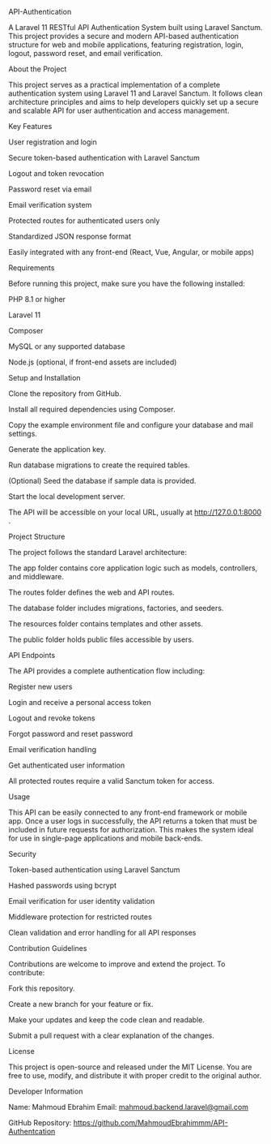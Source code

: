 API-Authentication

A Laravel 11 RESTful API Authentication System built using Laravel Sanctum.
This project provides a secure and modern API-based authentication structure for web and mobile applications, featuring registration, login, logout, password reset, and email verification.

About the Project

This project serves as a practical implementation of a complete authentication system using Laravel 11 and Laravel Sanctum.
It follows clean architecture principles and aims to help developers quickly set up a secure and scalable API for user authentication and access management.

Key Features

User registration and login

Secure token-based authentication with Laravel Sanctum

Logout and token revocation

Password reset via email

Email verification system

Protected routes for authenticated users only

Standardized JSON response format

Easily integrated with any front-end (React, Vue, Angular, or mobile apps)

Requirements

Before running this project, make sure you have the following installed:

PHP 8.1 or higher

Laravel 11

Composer

MySQL or any supported database

Node.js (optional, if front-end assets are included)

Setup and Installation

Clone the repository from GitHub.

Install all required dependencies using Composer.

Copy the example environment file and configure your database and mail settings.

Generate the application key.

Run database migrations to create the required tables.

(Optional) Seed the database if sample data is provided.

Start the local development server.

The API will be accessible on your local URL, usually at http://127.0.0.1:8000
.

Project Structure

The project follows the standard Laravel architecture:

The app folder contains core application logic such as models, controllers, and middleware.

The routes folder defines the web and API routes.

The database folder includes migrations, factories, and seeders.

The resources folder contains templates and other assets.

The public folder holds public files accessible by users.

API Endpoints

The API provides a complete authentication flow including:

Register new users

Login and receive a personal access token

Logout and revoke tokens

Forgot password and reset password

Email verification handling

Get authenticated user information

All protected routes require a valid Sanctum token for access.

Usage

This API can be easily connected to any front-end framework or mobile app.
Once a user logs in successfully, the API returns a token that must be included in future requests for authorization.
This makes the system ideal for use in single-page applications and mobile back-ends.

Security

Token-based authentication using Laravel Sanctum

Hashed passwords using bcrypt

Email verification for user identity validation

Middleware protection for restricted routes

Clean validation and error handling for all API responses

Contribution Guidelines

Contributions are welcome to improve and extend the project.
To contribute:

Fork this repository.

Create a new branch for your feature or fix.

Make your updates and keep the code clean and readable.

Submit a pull request with a clear explanation of the changes.

License

This project is open-source and released under the MIT License.
You are free to use, modify, and distribute it with proper credit to the original author.

Developer Information

Name: Mahmoud Ebrahim
Email: mahmoud.backend.laravel@gmail.com

GitHub Repository: https://github.com/MahmoudEbrahimmm/API-Authentcation
